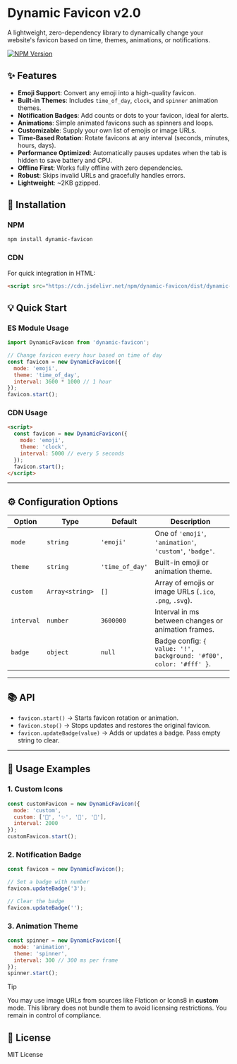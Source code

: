 # Dynamic Favicon v2.0

A lightweight, zero-dependency library to dynamically change your website's favicon based on time, themes, animations, or notifications.

[![NPM Version](https://img.shields.io/npm/v/dynamic-favicon.svg)](https://www.npmjs.com/package/dynamic-favicon)

## ✨ Features

* **Emoji Support**: Convert any emoji into a high-quality favicon.
* **Built-in Themes**: Includes `time_of_day`, `clock`, and `spinner` animation themes.
* **Notification Badges**: Add counts or dots to your favicon, ideal for alerts.
* **Animations**: Simple animated favicons such as spinners and loops.
* **Customizable**: Supply your own list of emojis or image URLs.
* **Time-Based Rotation**: Rotate favicons at any interval (seconds, minutes, hours, days).
* **Performance Optimized**: Automatically pauses updates when the tab is hidden to save battery and CPU.
* **Offline First**: Works fully offline with zero dependencies.
* **Robust**: Skips invalid URLs and gracefully handles errors.
* **Lightweight**: \~2KB gzipped.

## 🚀 Installation

### NPM

```bash
npm install dynamic-favicon
```

### CDN

For quick integration in HTML:

```html
<script src="https://cdn.jsdelivr.net/npm/dynamic-favicon/dist/dynamic-favicon.umd.js"></script>
```

## 💡 Quick Start

### ES Module Usage

```javascript
import DynamicFavicon from 'dynamic-favicon';

// Change favicon every hour based on time of day
const favicon = new DynamicFavicon({
  mode: 'emoji',
  theme: 'time_of_day',
  interval: 3600 * 1000 // 1 hour
});
favicon.start();
```

### CDN Usage

```html
<script>
  const favicon = new DynamicFavicon({
    mode: 'emoji',
    theme: 'clock',
    interval: 5000 // every 5 seconds
  });
  favicon.start();
</script>
```

---

## ⚙️ Configuration Options

| Option     | Type            | Default         | Description                                                        |
| ---------- | --------------- | --------------- | ------------------------------------------------------------------ |
| `mode`     | `string`        | `'emoji'`       | One of `'emoji'`, `'animation'`, `'custom'`, `'badge'`.            |
| `theme`    | `string`        | `'time_of_day'` | Built-in emoji or animation theme.                                 |
| `custom`   | `Array<string>` | `[]`            | Array of emojis or image URLs (`.ico`, `.png`, `.svg`).            |
| `interval` | `number`        | `3600000`       | Interval in ms between changes or animation frames.                |
| `badge`    | `object`        | `null`          | Badge config: `{ value: '!', background: '#f00', color: '#fff' }`. |

---

## 📚 API

* `favicon.start()` → Starts favicon rotation or animation.
* `favicon.stop()` → Stops updates and restores the original favicon.
* `favicon.updateBadge(value)` → Adds or updates a badge. Pass empty string to clear.

---

## 🔧 Usage Examples

### 1. Custom Icons

```javascript
const customFavicon = new DynamicFavicon({
  mode: 'custom',
  custom: ['🎉', '✨', '🎊', '🎈'],
  interval: 2000
});
customFavicon.start();
```

### 2. Notification Badge

```javascript
const favicon = new DynamicFavicon();

// Set a badge with number
favicon.updateBadge('3');

// Clear the badge
favicon.updateBadge('');
```

### 3. Animation Theme

```javascript
const spinner = new DynamicFavicon({
  mode: 'animation',
  theme: 'spinner',
  interval: 300 // 300 ms per frame
});
spinner.start();
```
>[!TIP]
> You may use image URLs from sources like Flaticon or Icons8 in **custom** mode. This library does not bundle them to avoid licensing restrictions. You remain in control of compliance.

## 📜 License

MIT License